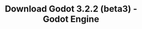 ---
# Generated by /tools/generators/src/download_archive_generator !!! do not edit by hand !!!
title: 'Download Godot 3.2.2 (beta3) - Godot Engine'
type: 'download/archive'
name: '3.2.2'
flavor: 'beta3'
release_date: '2020-05-22T03:00:00-00:00'
release_notes: 'article/dev-snapshot-godot-3-2-2-beta-3/'
primaryPlatforms:
  - 'android.apk'
  - 'macos.universal'
  - 'windows.64'
  - 'linux_server.headless.64'
  - 'web'
  - 'templates'
links:
  android.apk:
    name: 'android.apk'
    title: 'Android'
    caption: 'APK Universal (ARM64 + ARMv7 + x86_64 + x86)'
    tags:
      - 'APK download'
      - 'ARM64/v7'
      - 'x86 (64 & 32 bit)'
    hosts:
      github_builds:
        regular: 'https://github.com/godotengine/godot-builds/releases/download/3.2.2-beta3/Godot_v3.2.2-beta3_android_editor.apk'
        mono: '#'
      github:
        regular: 'https://github.com/godotengine/godot/releases/download/3.2.2-beta3/Godot_v3.2.2-beta3_android_editor.apk'
        mono: '#'
  macos.universal:
    name: 'macos.universal'
    title: 'macOS'
    caption: 'Universal (x86_64 + Silício da Apple)'
    tags:
      - 'Intel/Apple Silicon'
      - '64 bit'
    hosts:
      github_builds:
        regular: 'https://github.com/godotengine/godot-builds/releases/download/3.2.2-beta3/Godot_v3.2.2-beta3_osx.universal.zip'
        mono: 'https://github.com/godotengine/godot-builds/releases/download/3.2.2-beta3/Godot_v3.2.2-beta3_mono_osx.universal.zip'
      github:
        regular: 'https://github.com/godotengine/godot/releases/download/3.2.2-beta3/Godot_v3.2.2-beta3_osx.universal.zip'
        mono: 'https://github.com/godotengine/godot/releases/download/3.2.2-beta3/Godot_v3.2.2-beta3_mono_osx.universal.zip'
  windows.64:
    name: 'windows.64'
    title: 'Windows'
    caption: 'Padrão (x86_64)'
    tags:
      - '64 bit'
    hosts:
      github_builds:
        regular: 'https://github.com/godotengine/godot-builds/releases/download/3.2.2-beta3/Godot_v3.2.2-beta3_win64.exe.zip'
        mono: 'https://github.com/godotengine/godot-builds/releases/download/3.2.2-beta3/Godot_v3.2.2-beta3_mono_win64.zip'
      github:
        regular: 'https://github.com/godotengine/godot/releases/download/3.2.2-beta3/Godot_v3.2.2-beta3_win64.exe.zip'
        mono: 'https://github.com/godotengine/godot/releases/download/3.2.2-beta3/Godot_v3.2.2-beta3_mono_win64.zip'
  linux_server.headless.64:
    name: 'linux_server.headless.64'
    title: 'Linux Server'
    caption: 'Headless (x86_64)'
    tags:
      - '64 bit'
      - 'Headless'
    hosts:
      github_builds:
        regular: 'https://github.com/godotengine/godot-builds/releases/download/3.2.2-beta3/Godot_v3.2.2-beta3_linux_headless.64.zip'
        mono: 'https://github.com/godotengine/godot-builds/releases/download/3.2.2-beta3/Godot_v3.2.2-beta3_mono_linux_headless_64.zip'
      github:
        regular: 'https://github.com/godotengine/godot/releases/download/3.2.2-beta3/Godot_v3.2.2-beta3_linux_headless.64.zip'
        mono: 'https://github.com/godotengine/godot/releases/download/3.2.2-beta3/Godot_v3.2.2-beta3_mono_linux_headless_64.zip'
  web:
    name: 'web'
    title: 'Editor Web'
    caption: ''
    tags:
      - 'Self-hosted'
      - 'Cross-platform'
    hosts:
      github_builds:
        regular: 'https://github.com/godotengine/godot-builds/releases/download/3.2.2-beta3/Godot_v3.2.2-beta3_web_editor.zip'
        mono: '#'
      github:
        regular: 'https://github.com/godotengine/godot/releases/download/3.2.2-beta3/Godot_v3.2.2-beta3_web_editor.zip'
        mono: '#'
  linux.64:
    name: 'linux.64'
    title: 'Linux'
    caption: 'Padrão (x86_64)'
    tags:
      - '64 bit'
    hosts:
      github_builds:
        regular: 'https://github.com/godotengine/godot-builds/releases/download/3.2.2-beta3/Godot_v3.2.2-beta3_x11.64.zip'
        mono: 'https://github.com/godotengine/godot-builds/releases/download/3.2.2-beta3/Godot_v3.2.2-beta3_mono_x11_64.zip'
      github:
        regular: 'https://github.com/godotengine/godot/releases/download/3.2.2-beta3/Godot_v3.2.2-beta3_x11.64.zip'
        mono: 'https://github.com/godotengine/godot/releases/download/3.2.2-beta3/Godot_v3.2.2-beta3_mono_x11_64.zip'
  linux.32:
    name: 'linux.32'
    title: 'Linux'
    caption: 'Padrão (x86)'
    tags:
      - '32 bit'
    hosts:
      github_builds:
        regular: 'https://github.com/godotengine/godot-builds/releases/download/3.2.2-beta3/Godot_v3.2.2-beta3_x11.32.zip'
        mono: 'https://github.com/godotengine/godot-builds/releases/download/3.2.2-beta3/Godot_v3.2.2-beta3_mono_x11_32.zip'
      github:
        regular: 'https://github.com/godotengine/godot/releases/download/3.2.2-beta3/Godot_v3.2.2-beta3_x11.32.zip'
        mono: 'https://github.com/godotengine/godot/releases/download/3.2.2-beta3/Godot_v3.2.2-beta3_mono_x11_32.zip'
  windows.32:
    name: 'windows.32'
    title: 'Windows'
    caption: 'Padrão (x86)'
    tags:
      - '32 bit'
    hosts:
      github_builds:
        regular: 'https://github.com/godotengine/godot-builds/releases/download/3.2.2-beta3/Godot_v3.2.2-beta3_win32.exe.zip'
        mono: 'https://github.com/godotengine/godot-builds/releases/download/3.2.2-beta3/Godot_v3.2.2-beta3_mono_win32.zip'
      github:
        regular: 'https://github.com/godotengine/godot/releases/download/3.2.2-beta3/Godot_v3.2.2-beta3_win32.exe.zip'
        mono: 'https://github.com/godotengine/godot/releases/download/3.2.2-beta3/Godot_v3.2.2-beta3_mono_win32.zip'
  linux_server.64:
    name: 'linux_server.64'
    title: 'Servidor Linux'
    caption: 'Padrão (x86_64)'
    tags:
      - '64 bit'
    hosts:
      github_builds:
        regular: 'https://github.com/godotengine/godot-builds/releases/download/3.2.2-beta3/Godot_v3.2.2-beta3_linux_server.64.zip'
        mono: 'https://github.com/godotengine/godot-builds/releases/download/3.2.2-beta3/Godot_v3.2.2-beta3_mono_linux_server_64.zip'
      github:
        regular: 'https://github.com/godotengine/godot/releases/download/3.2.2-beta3/Godot_v3.2.2-beta3_linux_server.64.zip'
        mono: 'https://github.com/godotengine/godot/releases/download/3.2.2-beta3/Godot_v3.2.2-beta3_mono_linux_server_64.zip'
  aar_library:
    name: 'aar_library'
    title: 'Biblioteca de AAR'
    caption: ''
    tags:
      - 'Android plugins'
      - 'Java'
      - 'Kotlin'
    hosts:
      github_builds:
        regular: 'https://github.com/godotengine/godot-builds/releases/download/3.2.2-beta3/godot-lib.3.2.2.beta3.release.aar'
        mono: 'https://github.com/godotengine/godot-builds/releases/download/3.2.2-beta3/godot-lib.3.2.2.beta3.mono.release.aar'
      github:
        regular: 'https://github.com/godotengine/godot/releases/download/3.2.2-beta3/godot-lib.3.2.2.beta3.release.aar'
        mono: 'https://github.com/godotengine/godot/releases/download/3.2.2-beta3/godot-lib.3.2.2.beta3.mono.release.aar'
  templates:
    name: 'templates'
    title: 'Modelos de exportação'
    caption: ''
    tags:
      - 'Utilizado para exportar os seus jogos para todas as plataformas suportadas'
    hosts:
      github_builds:
        regular: 'https://github.com/godotengine/godot-builds/releases/download/3.2.2-beta3/Godot_v3.2.2-beta3_export_templates.tpz'
        mono: 'https://github.com/godotengine/godot-builds/releases/download/3.2.2-beta3/Godot_v3.2.2-beta3_mono_export_templates.tpz'
      github:
        regular: 'https://github.com/godotengine/godot/releases/download/3.2.2-beta3/Godot_v3.2.2-beta3_export_templates.tpz'
        mono: 'https://github.com/godotengine/godot/releases/download/3.2.2-beta3/Godot_v3.2.2-beta3_mono_export_templates.tpz'
---